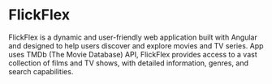 # FlickFlex
FlickFlex is a dynamic and user-friendly web application built with Angular and designed to help users discover and explore movies and TV series. App uses TMDb (The Movie Database) API, FlickFlex provides access to a vast collection of films and TV shows, with detailed information, genres, and search capabilities.
